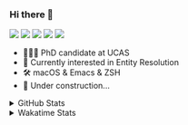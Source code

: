 ### Hi there 👋

[![](https://img.shields.io/badge/-Email-325180?logo=maildotru&logoColor=white&style=flat-square)](mailto:hi@wang.tianshu.me)
[![](https://img.shields.io/badge/-GitHub-black?logo=GitHub&style=flat-square)](https://github.com/tshu-w)
[![](https://img.shields.io/badge/-Telegram-26a5e4?labelColor=fafafa&logo=telegram&style=flat-square)](https://t.me/tshu_w) 
[![](https://img.shields.io/badge/-Twitter-1da1f2?logo=Twitter&logoColor=white&style=flat-square)](https://twitter.com/tshu_w)
[![](https://komarev.com/ghpvc/?username=tshu-w&color=blueviolet&style=flat-square)]()



- 🧑🏻‍🎓 PhD candidate at UCAS
- 🔭 Currently interested in Entity Resolution
- 🛠 macOS & Emacs & ZSH
- 🚧 Under construction...

<details>

<summary>GitHub Stats</summary>

![Tianshu's GitHub stats](https://github-readme-stats.vercel.app/api?username=tshu-w&show_icons=true&theme=buefy&count_private=true)
  
</details>


<details>
  <summary>Wakatime Stats</summary>

  Currently, files accessed by tramp cannot be tracked by wakatime, see https://github.com/wakatime/wakatime-mode/issues/27
  <br>
  
<!--START_SECTION:waka-->
![Code Time](http://img.shields.io/badge/Code%20Time-5%2C945%20hrs%2020%20mins-blue)

**I'm an Early 🐤** 

```text
🌞 Morning    68 commits     ████░░░░░░░░░░░░░░░░░░░░░   15.89% 
🌆 Daytime    202 commits    ███████████░░░░░░░░░░░░░░   47.2% 
🌃 Evening    151 commits    ████████░░░░░░░░░░░░░░░░░   35.28% 
🌙 Night      7 commits      ░░░░░░░░░░░░░░░░░░░░░░░░░   1.64%

```
📅 **I'm Most Productive on Tuesday** 

```text
Monday       65 commits     ███░░░░░░░░░░░░░░░░░░░░░░   15.19% 
Tuesday      151 commits    ████████░░░░░░░░░░░░░░░░░   35.28% 
Wednesday    51 commits     ███░░░░░░░░░░░░░░░░░░░░░░   11.92% 
Thursday     32 commits     █░░░░░░░░░░░░░░░░░░░░░░░░   7.48% 
Friday       52 commits     ███░░░░░░░░░░░░░░░░░░░░░░   12.15% 
Saturday     54 commits     ███░░░░░░░░░░░░░░░░░░░░░░   12.62% 
Sunday       23 commits     █░░░░░░░░░░░░░░░░░░░░░░░░   5.37%

```


📊 **This Week I Spent My Time On** 

```text
💬 Programming Languages: 
sh                       26 hrs 20 mins      █████████████████████████   100.0%

🔥 Editors: 
Zsh                      26 hrs 20 mins      █████████████████████████   100.0%

🐱‍💻 Projects: 
universal-blocker        17 hrs 40 mins      ████████████████░░░░░░░░░   67.06% 
Terminal                 7 hrs 37 mins       ███████░░░░░░░░░░░░░░░░░░   28.94% 
lightning                25 mins             ░░░░░░░░░░░░░░░░░░░░░░░░░   1.59% 
dotfiles                 19 mins             ░░░░░░░░░░░░░░░░░░░░░░░░░   1.24% 
lightning-template       18 mins             ░░░░░░░░░░░░░░░░░░░░░░░░░   1.17%

💻 Operating System: 
Linux                    21 hrs 3 mins       ████████████████████░░░░░   79.93% 
Mac                      5 hrs 17 mins       █████░░░░░░░░░░░░░░░░░░░░   20.07%

```

**I Mostly Code in Python** 

```text
Python                   11 repos            ████████████░░░░░░░░░░░░░   50.0% 
HTML                     2 repos             ██░░░░░░░░░░░░░░░░░░░░░░░   9.09% 
Emacs Lisp               2 repos             ██░░░░░░░░░░░░░░░░░░░░░░░   9.09% 
JavaScript               2 repos             ██░░░░░░░░░░░░░░░░░░░░░░░   9.09% 
TeX                      2 repos             ██░░░░░░░░░░░░░░░░░░░░░░░   9.09%

```



 Last Updated on 07/09/2022 08:08:43 UTC
<!--END_SECTION:waka-->
</details>
